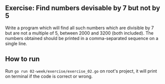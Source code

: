 
## Exercise: Find numbers devisable by 7 but not by 5

Write a program which will find all such numbers which are divisible by 7 but are not a multiple of 5, between 2000 and 3200 (both included). The numbers obtained should be printed in a comma-separated sequence on a single line.

 ## How to run
Run `go run 02-week/exercise/exercise_02.go` on root's project, it will print on terminal if the code is correct or wrong.
